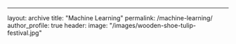 ---
layout: archive
title: "Machine Learning"
permalink: /machine-learning/
author_profile: true
header:
  image: "/images/wooden-shoe-tulip-festival.jpg"

